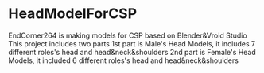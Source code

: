 # HeadModelForCSP
EndCorner264 is making models for CSP based on Blender&amp;Vroid Studio
This project includes two parts
1st part is Male's Head Models, it includes 7 different roles's head and head&amp;neck&amp;shoulders
2nd part is Female's Head Models, it included 6 different roles's head and head&amp;neck&amp;shoulders
